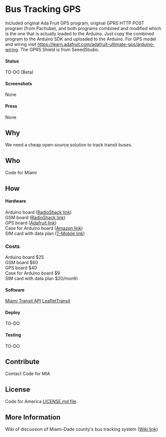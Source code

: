 # Bus Tracking GPS

Included original Ada Fruit GPS program, original GPRS HTTP POST program (from Pachube), and both programs combined and modified
which is the one that is actually loaded to the Arduino.
Just copy the combined program to the Arduino SDK and uploaded to the Arduino.
For GPS model and wiring visit https://learn.adafruit.com/adafruit-ultimate-gps/arduino-wiring.
The GPRS Shield is from SeeedStudio.

#### Status

TO-DO (Beta)

#### Screenshots

None

#### Press

None

## Why

We need a cheap open-source solution to track transit buses.

## Who

Code for Miami

## How
#### Hardware

Arduino board ([RadioShack link](http://comingsoon.radioshack.com/arduino-uno-rev-3/2760128.html))  
GSM board ([RadioShack link](http://comingsoon.radioshack.com/seeed-sld01098p-gprs-gsm-shield-v2-0/2760386.html))  
GPS board ([Adafruit link](http://www.adafruit.com/products/746))  
Case for Arduino board ([Amazon link](http://www.amazon.com/gp/product/B003ZKJNVY/))  
SIM card with data plan ([T-Mobile link](http://www.t-mobile.com))  

### Costs

Arduino board $25  
GSM board $60  
GPS board $40  
Case for Arduino board $9  
SIM card with data plan $20/month 

#### Software

[Miami Transit API](https://github.com/CyberStrike/miami-transit-api)
[LeafletTransit](https://github.com/Code-for-Miami/LeafletTransit)

#### Deploy

TO-DO

#### Testing

TO-DO

## Contribute

Contact Code for MIA

## License
Code for America [LICENSE.md file](https://github.com/codeforamerica/ceviche-cms/blob/master/LICENCE.md).

## More Information

Wiki of discussion of Miami-Dade county's bus tracking system ([Wiki link](https://github.com/herrdragon/busTrackingGps/wiki))  
